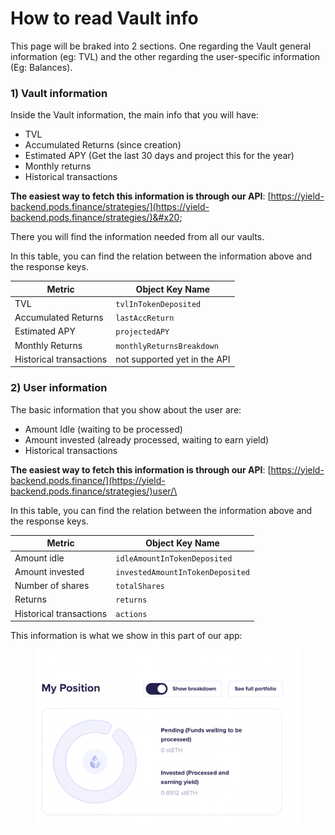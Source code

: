 # How to read Vault info

This page will be braked into 2 sections. One regarding the Vault general information (eg: TVL) and the other regarding the user-specific information (Eg: Balances).&#x20;

### 1) Vault information

Inside the Vault information, the main info that you will have:&#x20;

* TVL
* Accumulated Returns (since creation)
* Estimated APY (Get the last 30 days and project this for the year)
* Monthly returns
* Historical transactions

**The easiest way to fetch this information is through our API**: [https://yield-backend.pods.finance/strategies/](https://yield-backend.pods.finance/strategies/)&#x20;

There you will find the information needed from all our vaults.

In this table, you can find the relation between the information above and the response keys.

| Metric                  | Object Key Name              |
| ----------------------- | ---------------------------- |
| TVL                     | `tvlInTokenDeposited`        |
| Accumulated Returns     | `lastAccReturn`              |
| Estimated APY           | `projectedAPY`               |
| Monthly Returns         | `monthlyReturnsBreakdown`    |
| Historical transactions | not supported yet in the API |

### 2) User information

The basic information that you show about the user are:

* Amount Idle (waiting to be processed)
* Amount invested (already processed, waiting to earn yield)
* Historical transactions

**The easiest way to fetch this information is through our API**: [https://yield-backend.pods.finance/](https://yield-backend.pods.finance/strategies/)user/\<userAddress>

In this table, you can find the relation between the information above and the response keys.

| Metric                  | Object Key Name                  |
| ----------------------- | -------------------------------- |
| Amount idle             | `idleAmountInTokenDeposited`     |
| Amount invested         | `investedAmountInTokenDeposited` |
| Number of shares        | `totalShares`                    |
| Returns                 | `returns`                        |
| Historical transactions | `actions`                        |

This information is what we show in this part of our app:

<figure><img src="../../.gitbook/assets/Screen Shot 2023-07-01 at 11.02.48 AM.png" alt=""><figcaption></figcaption></figure>
